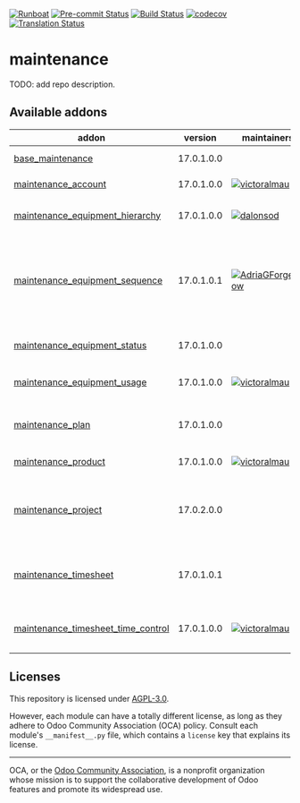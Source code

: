 
[![Runboat](https://img.shields.io/badge/runboat-Try%20me-875A7B.png)](https://runboat.odoo-community.org/builds?repo=OCA/maintenance&target_branch=17.0)
[![Pre-commit Status](https://github.com/OCA/maintenance/actions/workflows/pre-commit.yml/badge.svg?branch=17.0)](https://github.com/OCA/maintenance/actions/workflows/pre-commit.yml?query=branch%3A17.0)
[![Build Status](https://github.com/OCA/maintenance/actions/workflows/test.yml/badge.svg?branch=17.0)](https://github.com/OCA/maintenance/actions/workflows/test.yml?query=branch%3A17.0)
[![codecov](https://codecov.io/gh/OCA/maintenance/branch/17.0/graph/badge.svg)](https://codecov.io/gh/OCA/maintenance)
[![Translation Status](https://translation.odoo-community.org/widgets/maintenance-17-0/-/svg-badge.svg)](https://translation.odoo-community.org/engage/maintenance-17-0/?utm_source=widget)

<!-- /!\ do not modify above this line -->

# maintenance

TODO: add repo description.

<!-- /!\ do not modify below this line -->

<!-- prettier-ignore-start -->

[//]: # (addons)

Available addons
----------------
addon | version | maintainers | summary
--- | --- | --- | ---
[base_maintenance](base_maintenance/) | 17.0.1.0.0 |  | Base Maintenance
[maintenance_account](maintenance_account/) | 17.0.1.0.0 | [![victoralmau](https://github.com/victoralmau.png?size=30px)](https://github.com/victoralmau) | Maintenance Account
[maintenance_equipment_hierarchy](maintenance_equipment_hierarchy/) | 17.0.1.0.0 | [![dalonsod](https://github.com/dalonsod.png?size=30px)](https://github.com/dalonsod) | Manage equipment hierarchy
[maintenance_equipment_sequence](maintenance_equipment_sequence/) | 17.0.1.0.1 | [![AdriaGForgeFlow](https://github.com/AdriaGForgeFlow.png?size=30px)](https://github.com/AdriaGForgeFlow) | Adds sequence to maintenance equipment defined in the equipment's category
[maintenance_equipment_status](maintenance_equipment_status/) | 17.0.1.0.0 |  | Maintenance Equipment Status
[maintenance_equipment_usage](maintenance_equipment_usage/) | 17.0.1.0.0 | [![victoralmau](https://github.com/victoralmau.png?size=30px)](https://github.com/victoralmau) | Maintenance Equipment Usage
[maintenance_plan](maintenance_plan/) | 17.0.1.0.0 |  | Extends preventive maintenance planning
[maintenance_product](maintenance_product/) | 17.0.1.0.0 | [![victoralmau](https://github.com/victoralmau.png?size=30px)](https://github.com/victoralmau) | Maintenance Product
[maintenance_project](maintenance_project/) | 17.0.2.0.0 |  | Adds projects to maintenance equipments and requests
[maintenance_timesheet](maintenance_timesheet/) | 17.0.1.0.1 |  | Adds timesheets to maintenance requests
[maintenance_timesheet_time_control](maintenance_timesheet_time_control/) | 17.0.1.0.0 | [![victoralmau](https://github.com/victoralmau.png?size=30px)](https://github.com/victoralmau) | Maintenance Timesheets Timesheet Time Control

[//]: # (end addons)

<!-- prettier-ignore-end -->

## Licenses

This repository is licensed under [AGPL-3.0](LICENSE).

However, each module can have a totally different license, as long as they adhere to Odoo Community Association (OCA)
policy. Consult each module's `__manifest__.py` file, which contains a `license` key
that explains its license.

----
OCA, or the [Odoo Community Association](http://odoo-community.org/), is a nonprofit
organization whose mission is to support the collaborative development of Odoo features
and promote its widespread use.
